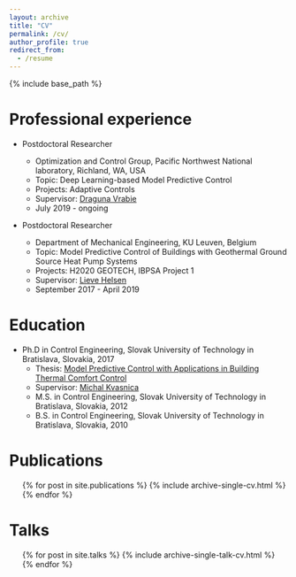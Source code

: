 ```yaml
---
layout: archive
title: "CV"
permalink: /cv/
author_profile: true
redirect_from:
  - /resume
---
```


{% include base_path %}


Professional experience
======
* Postdoctoral Researcher
  * Optimization and Control Group, Pacific Northwest National laboratory, Richland, WA, USA
  * Topic: Deep Learning-based Model Predictive Control
  * Projects: Adaptive Controls
  * Supervisor: [Draguna Vrabie](https://energyenvironment.pnnl.gov/staff/staff_info.asp?staff_num=2900)
  * July 2019 - ongoing

* Postdoctoral Researcher
  * Department of Mechanical Engineering,  KU Leuven, Belgium
  * Topic: Model Predictive Control of Buildings with Geothermal Ground Source Heat Pump Systems
  * Projects: H2020 GEOTECH, IBPSA Project 1
  * Supervisor: [Lieve Helsen](https://energyenvironment.pnnl.gov/staff/staff_info.asp?staff_num=2900)
  * September 2017 - April 2019

Education
======
* Ph.D in Control Engineering, Slovak University of Technology in Bratislava, Slovakia, 2017
  * Thesis: [Model Predictive Control with Applications in Building Thermal Comfort Control](https://www.researchgate.net/publication/323219837_Model_Predictive_Control_with_Applications_in_Building_Thermal_Comfort_Control)
  * Supervisor: [Michal Kvasnica](https://www.uiam.sk/~kvasnica/)
  * M.S. in Control Engineering, Slovak University of Technology in Bratislava, Slovakia, 2012
  * B.S. in Control Engineering, Slovak University of Technology in Bratislava, Slovakia, 2010

Publications
======
  <ul>{% for post in site.publications %}
    {% include archive-single-cv.html %}
  {% endfor %}</ul>

Talks
======
  <ul>{% for post in site.talks %}
    {% include archive-single-talk-cv.html %}
  {% endfor %}</ul>

